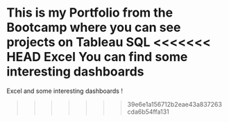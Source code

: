 This is my Portfolio from the Bootcamp where you can see projects on 
Tableau
SQL
<<<<<<< HEAD
Excel 
You can find some interesting dashboards
=======
Excel 
and some interesting dashboards ! 

>>>>>>> 39e6e1a156712b2eae43a837263cda6b54ffa131
